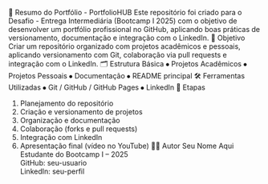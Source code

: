 📘 Resumo do Portfólio - PortfolioHUB
Este repositório foi criado para o Desafio - Entrega Intermediária (Bootcamp I 2025) com o objetivo de desenvolver um portfólio profissional no GitHub, aplicando boas práticas de versionamento, documentação e integração com o LinkedIn.
🧭 Objetivo
Criar um repositório organizado com projetos acadêmicos e pessoais, aplicando versionamento com Git, colaboração via pull requests e integração com o LinkedIn.
🗂️ Estrutura Básica
⦁	Projetos Acadêmicos
⦁	Projetos Pessoais
⦁	Documentação
⦁	README principal
🛠️ Ferramentas Utilizadas
⦁	Git / GitHub / GitHub Pages
⦁	LinkedIn
🧩 Etapas
1.	Planejamento do repositório
2.	Criação e versionamento de projetos
3.	Organização e documentação
4.	Colaboração (forks e pull requests)
5.	Integração com LinkedIn
6.	Apresentação final (vídeo no YouTube)
🧑‍💻 Autor
Seu Nome Aqui  
Estudante do Bootcamp I – 2025  
GitHub: seu-usuario  
LinkedIn: seu-perfil
